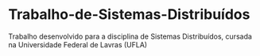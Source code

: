 # Trabalho-de-Sistemas-Distribuídos
Trabalho desenvolvido para a disciplina de Sistemas Distribuídos, cursada na Universidade Federal de Lavras (UFLA)

